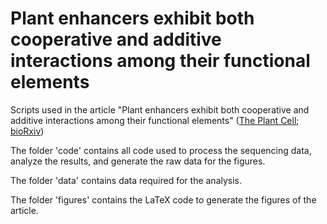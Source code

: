 # Plant enhancers exhibit both cooperative and additive interactions among their functional elements

Scripts used in the article "Plant enhancers exhibit both cooperative and additive interactions among their functional elements" ([The Plant Cell](http://dx.doi.org/10.1093/plcell/koae088); [bioRxiv](https://www.biorxiv.org/content/10.1101/2023.11.21.568158v2))

The folder 'code' contains all code used to process the sequencing data, analyze the results, and generate the raw data for the figures.

The folder 'data' contains data required for the analysis.

The folder 'figures' contains the LaTeX code to generate the figures of the article.

